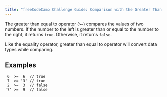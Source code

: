 ```yaml
---
title: "freeCodeCamp Challenge Guide: Comparison with the Greater Than Equal To Operator"
---
```


The greater than equal to operator (`>=`) compares the values of two numbers. If the number to the left is greater than or equal to the number to the right, it returns `true`. Otherwise, it returns `false`.

Like the equality operator, greater than equal to operator will convert data types while comparing.

## Examples

     6  >=  6  // true
     7  >= '3' // true
     2  >=  3  // false
    '7' >=  9  // false
